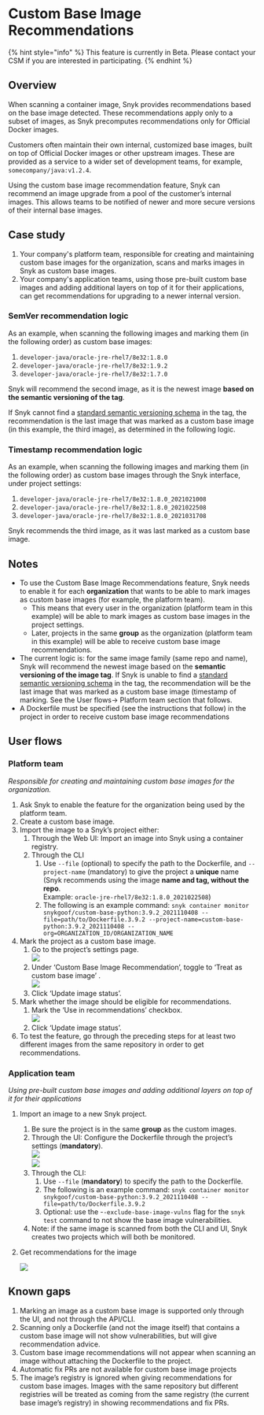 # Custom Base Image Recommendations

{% hint style="info" %}
This feature is currently in Beta. Please contact your CSM if you are interested in participating.&#x20;
{% endhint %}

## **Overview**

When scanning a container image, Snyk provides recommendations based on the base image detected. These recommendations apply only to a subset of images, as Snyk precomputes recommendations only for Official Docker images.

Customers often maintain their own internal, customized base images, built on top of Official Docker images or other upstream images. These are provided as a service to a wider set of development teams, for example, `somecompany/java:v1.2.4`.

Using the custom base image recommendation feature, Snyk can recommend an image upgrade from a pool of the customer’s internal images. This allows teams to be notified of newer and more secure versions of their internal base images.

## **Case study**

1. Your company's platform team, responsible for creating and maintaining custom base images for the organization, scans and marks images in Snyk as custom base images.
2. Your company's application teams, using those pre-built custom base images and adding additional layers on top of it for their applications, can get recommendations for upgrading to a newer internal version.

### **SemVer recommendation logic**

As an example, when scanning the following images and marking them (in the following order) as custom base images:

1. `developer-java/oracle-jre-rhel7/8e32:1.8.0`&#x20;
2. `developer-java/oracle-jre-rhel7/8e32:1.9.2`&#x20;
3. `developer-java/oracle-jre-rhel7/8e32:1.7.0`

Snyk will recommend the second image, as it is the newest image **based on the semantic versioning of the tag**.&#x20;

If Snyk cannot find a [standard semantic versioning schema](https://semver.org/) in the tag, the recommendation is the last image that was marked as a custom base image (in this example, the third image), as determined in the following logic.

### **Timestamp recommendation logic**

As an example, when scanning the following images and marking them (in the following order) as custom base images through the Snyk interface, under project settings:

1. `developer-java/oracle-jre-rhel7/8e32:1.8.0_2021021008`&#x20;
2. `developer-java/oracle-jre-rhel7/8e32:1.8.0_2021022508`&#x20;
3. `developer-java/oracle-jre-rhel7/8e32:1.8.0_2021031708`

Snyk recommends the third image, as it was last marked as a custom base image.

## **Notes**

* To use the Custom Base Image Recommendations feature, Snyk needs to enable it for each **organization** that wants to be able to mark images as custom base images (for example, the platform team).
  * This means that every user in the organization (platform team in this example) will be able to mark images as custom base images in the project settings.
  * Later, projects in the same **group** as the organization (platform team in this example) will be able to receive custom base image recommendations.
* The current logic is: for the same image family (same repo and name), Snyk will recommend the newest image based on the **semantic versioning of the image tag**. If Snyk is unable to find a [standard semantic versioning schema](https://semver.org/) in the tag, the recommendation will be the last image that was marked as a custom base image (timestamp of marking. See the User flows→ Platform team section that follows.
* A Dockerfile must be specified (see the instructions that follow) in the project in order to receive custom base image recommendations

## **User flows**

### Platform team

_Responsible for creating and maintaining custom base images for the organization._

1. Ask Snyk to enable the feature for the organization being used by the platform team.
2. Create a custom base image.
3. Import the image to a Snyk’s project either:
   1. Through the Web UI: Import an image into Snyk using a container registry.
   2. Through the CLI
      1. Use `--file` (optional) to specify the path to the Dockerfile, and `--project-name` (mandatory) to give the project a **unique** name (Snyk recommends using the image **name and tag, without the repo**.\
         Example: `oracle-jre-rhel7/8e32:1.8.0_2021022508`)
      2. The following is an example command: `snyk container monitor snykgoof/custom-base-python:3.9.2_2021110408 --file=path/to/Dockerfile.3.9.2 --project-name=custom-base-python:3.9.2_2021110408 --org=ORGANIZATION_ID/ORGANIZATION_NAME`
4. Mark the project as a custom base image.
   1. Go to the project’s settings page.\
      ![](https://lh5.googleusercontent.com/noWTUD\_JR1bbYmRcOtmr6rof6pVEY\_lpa\_BoLCnLMm1ZdstmC0jevLz-3Z9OEN17t39-nlPNO8tP\_kOK5Cs7e7edaPUPXRvsadyMdiZAwoditjEN\_s3d\_8AeSnZ091TAovUXZOUz)
   2. Under ‘Custom Base Image Recommendation’, toggle to ‘Treat as custom base image’ .\
      ![](https://lh5.googleusercontent.com/PvXNZJyUpKfcBzLUjUVQb1DF06IxvMDCcD3PncP2UteDw9P19aq1Sli4EpSz3iiPJgzZGT0Tl0\_vcYx7hkqPtMNLkdvvktD3Uq1VkYw-bmCIJO\_pSU-SBnS41ggNkFfKrkEhabf2)
   3. Click ‘Update image status’.
5. Mark whether the image should be eligible for recommendations.
   1. Mark the ‘Use in recommendations’ checkbox.\
      ![](https://lh3.googleusercontent.com/wLV\_OeM\_3iOOOfZje\_z5VPVzKLvdvBrWrQ38NMBVx7fYB8VoeUNOa-LX7uIiKZzakTov8\_l\_KQXDgDOn8NyQln9yusHINbk4tQE9FNbmPQ3wTX27nPwHRJtrYtaIVGOkzB5s88lP)
   2. Click ‘Update image status’.
6. To test the feature, go through the preceding steps for at least two different images from the same repository in order to get recommendations.

### Application team

_Using pre-built custom base images and adding additional layers on top of it for their applications_

1. Import an image to a new Snyk project.
   1. Be sure the project is in the same **group** as the custom images.
   2. Through the UI: Configure the Dockerfile through the project’s settings (**mandatory**).\
      ![](https://lh5.googleusercontent.com/tPfU1mB9wZ-eSLTXHh5lRG58zh5xsnoTggeQ1xA7s7yShWoIZm4rfy4\_qoE-aFGr4wYucMJrUebsmwri4Ba8B4bHZ5Nd4ax\_qvv5vxdIJZbNAdH3JGI\_uwhALj7U99bOS57s3xPI)\
      ![](https://lh5.googleusercontent.com/4cyspvfpv1ZA-4rmhU7DzngLigf8c6rgEu5d7wHiiy7QMbIHy8Qw6qqS0VLEAEYpAfBADISvvQAyCkGqeoBgKxexDxzVPBJvNzB44MSvBzGlPd0NNuWrZyv\_73NggOYlSjZCER0z)
   3. Through the CLI:
      1. Use `--file` (**mandatory**) to specify the path to the Dockerfile.
      2. The following is an example command: `snyk container monitor snykgoof/custom-base-python:3.9.2_2021110408 --file=path/to/Dockerfile.3.9.2`
      3. Optional: use the -`-exclude-base-image-vulns` flag for the `snyk test` command to not show the base image vulnerabilities.
   4. Note: if the same image is scanned from both the CLI and UI, Snyk creates two projects which will both be monitored.
2.  Get recommendations for the image

    ![](https://lh5.googleusercontent.com/G--7GkeQ6i0bwTWE1tdC\_Gg5d727JdQQfclEQ1n2opt5vtRDjT2FBChFpSZBD9V1TleoLigSzhtEERg4tfVI6yIua5Q5nGeNycmR93BYCG1DsiREvhNWKtFdZ4imJZvC1ypmDKOI)

## Known gaps

1. Marking an image as a custom base image is supported only through the UI, and not through the API/CLI.
2. Scanning only a Dockerfile (and not the image itself) that contains a custom base image will not show vulnerabilities, but will give recommendation advice.
3. Custom base image recommendations will not appear when scanning an image without attaching the Dockerfile to the project.
4. Automatic fix PRs are not available for custom base image projects
5. The image’s registry is ignored when giving recommendations for custom base images. Images with the same repository but different registries will be treated as coming from the same registry (the current base image’s registry) in showing recommendations and fix PRs.
